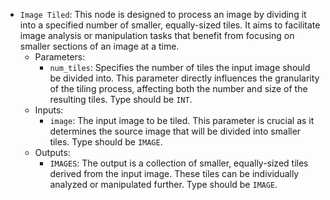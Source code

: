 - `Image Tiled`: This node is designed to process an image by dividing it into a specified number of smaller, equally-sized tiles. It aims to facilitate image analysis or manipulation tasks that benefit from focusing on smaller sections of an image at a time.
    - Parameters:
        - `num_tiles`: Specifies the number of tiles the input image should be divided into. This parameter directly influences the granularity of the tiling process, affecting both the number and size of the resulting tiles. Type should be `INT`.
    - Inputs:
        - `image`: The input image to be tiled. This parameter is crucial as it determines the source image that will be divided into smaller tiles. Type should be `IMAGE`.
    - Outputs:
        - `IMAGES`: The output is a collection of smaller, equally-sized tiles derived from the input image. These tiles can be individually analyzed or manipulated further. Type should be `IMAGE`.
